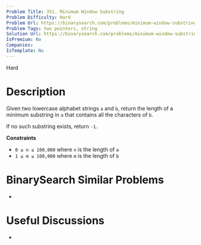 ```yaml
---
Problem Title: 351. Minimum Window Substring
Problem Difficulty: Hard
Problem Url: https://binarysearch.com/problems/minimum-window-substring/
Problem Tags: two pointers, string
Solution Url: https://binarysearch.com/problems/minimum-window-substring/solutions/
IsPremium: No
Companies: 
IsTemplate: No
---
```


<span style="color: ;">Hard</span>

# Description

Given two lowercase alphabet strings `a` and `b`, return the length of a minimum substring in `a` that contains all the characters of `b`.

If no such substring exists, return `-1`.

**Constraints**

- `0 ≤ n ≤ 100,000` where `n` is the length of `a`
- `1 ≤ m ≤ 100,000` where `m` is the length of `b`

# BinarySearch Similar Problems

- []()

# Useful Discussions

- []()
